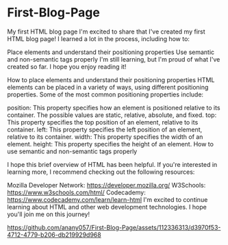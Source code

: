 # First-Blog-Page

My first HTML blog page
I'm excited to share that I've created my first HTML blog page! I learned a lot in the process, including how to:

Place elements and understand their positioning properties
Use semantic and non-semantic tags properly
I'm still learning, but I'm proud of what I've created so far. I hope you enjoy reading it!

How to place elements and understand their positioning properties
HTML elements can be placed in a variety of ways, using different positioning properties. Some of the most common positioning properties include:

position: This property specifies how an element is positioned relative to its container. The possible values are static, relative, absolute, and fixed.
top: This property specifies the top position of an element, relative to its container.
left: This property specifies the left position of an element, relative to its container.
width: This property specifies the width of an element.
height: This property specifies the height of an element.
How to use semantic and non-semantic tags properly

I hope this brief overview of HTML has been helpful. If you're interested in learning more, I recommend checking out the following resources:

Mozilla Developer Network: https://developer.mozilla.org/
W3Schools: https://www.w3schools.com/html/
Codecademy: https://www.codecademy.com/learn/learn-html
I'm excited to continue learning about HTML and other web development technologies. I hope you'll join me on this journey!



https://github.com/anany057/First-Blog-Page/assets/112336313/d3970f53-4712-4779-b206-db219929d968

